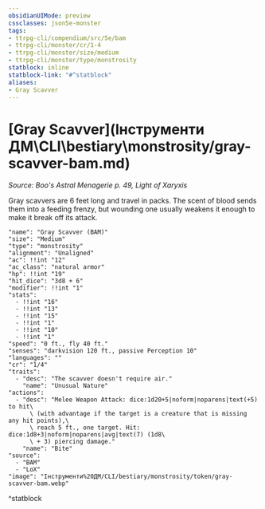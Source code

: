 ```yaml
---
obsidianUIMode: preview
cssclasses: json5e-monster
tags:
- ttrpg-cli/compendium/src/5e/bam
- ttrpg-cli/monster/cr/1-4
- ttrpg-cli/monster/size/medium
- ttrpg-cli/monster/type/monstrosity
statblock: inline
statblock-link: "#^statblock"
aliases:
- Gray Scavver
---
```

# [Gray Scavver](Інструменти ДМ\CLI\bestiary\monstrosity/gray-scavver-bam.md)
*Source: Boo's Astral Menagerie p. 49, Light of Xaryxis*  

Gray scavvers are 6 feet long and travel in packs. The scent of blood sends them into a feeding frenzy, but wounding one usually weakens it enough to make it break off its attack.

```statblock
"name": "Gray Scavver (BAM)"
"size": "Medium"
"type": "monstrosity"
"alignment": "Unaligned"
"ac": !!int "12"
"ac_class": "natural armor"
"hp": !!int "19"
"hit_dice": "3d8 + 6"
"modifier": !!int "1"
"stats":
  - !!int "16"
  - !!int "13"
  - !!int "15"
  - !!int "1"
  - !!int "10"
  - !!int "1"
"speed": "0 ft., fly 40 ft."
"senses": "darkvision 120 ft., passive Perception 10"
"languages": ""
"cr": "1/4"
"traits":
  - "desc": "The scavver doesn't require air."
    "name": "Unusual Nature"
"actions":
  - "desc": "Melee Weapon Attack: dice:1d20+5|noform|noparens|text(+5) to hit\
      \ (with advantage if the target is a creature that is missing any hit points),\
      \ reach 5 ft., one target. Hit: dice:1d8+3|noform|noparens|avg|text(7) (1d8\
      \ + 3) piercing damage."
    "name": "Bite"
"source":
  - "BAM"
  - "LoX"
"image": "Інструменти%20ДМ/CLI/bestiary/monstrosity/token/gray-scavver-bam.webp"
```
^statblock